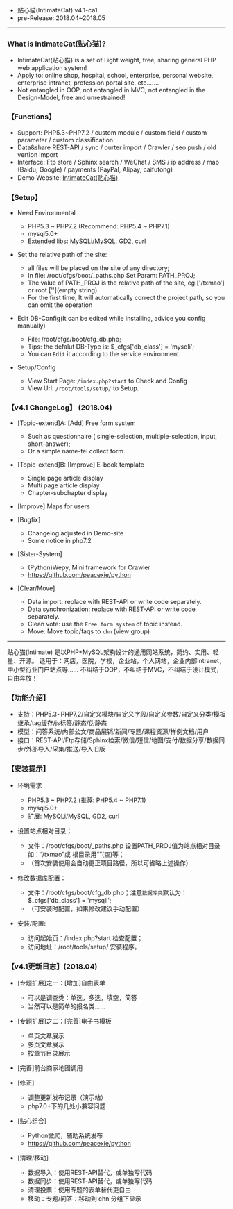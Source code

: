 
* 贴心猫(IntimateCat) v4.1-ca1
* pre-Release: 2018.04~2018.05

--- --- --- --- --- --- --- --- --- 


### What is IntimateCat(贴心猫)?

* IntimateCat(贴心猫) is a set of Light weight, free, sharing general PHP web application system!
* Apply to: online shop, hospital, school, enterprise, personal website, enterprise intranet, profession portal site, etc.......
* Not entangled in OOP, not entangled in MVC, not entangled in the Design-Model, free and unrestrained!


### 【Functions】

* Support: PHP5.3~PHP7.2 / custom module / custom field / custom parameter / custom classification
* Data&share REST-API / sync / ourter import / Crawler / seo push / old vertion import
* Interface: Ftp store / Sphinx search / WeChat / SMS / ip address / map (Baidu, Google) / payments (PayPal, Alipay, caifutong)
* Demo Website: [IntimateCat(贴心猫)](http://txmao.txjia.com/)


### 【Setup】

* Need Environmental
  - PHP5.3 ~ PHP7.2 (Recommend: PHP5.4 ~ PHP7.1)
  - mysql5.0+
  - Extended libs: MySQLi/MySQL, GD2, curl

* Set the relative path of the site: 
  - all files will be placed on the site of any directory; 
  - In file: /root/cfgs/boot/_paths.php Set Param: PATH_PROJ; 
  - The value of PATH_PROJ is the relative path of the site, eg:['/txmao'] or root [''](empty string)
  - For the first time, It will automatically correct the project path, so you can omit the operation

* Edit DB-Config(It can be edited while installing, advice you config manually) 
  - File: /root/cfgs/boot/cfg_db.php; 
  - Tips: the defalut DB-Type is: $_cfgs['db_class'] = 'mysqli'; 
  - You can `Edit` it according to the service environment.

* Setup/Config 
  - View Start Page: `/index.php?start` to Check and Config
  - View Url: `/root/tools/setup/` to Setup.


### 【v4.1 ChangeLog】 (2018.04)

* [Topic-extend]A: [Add] Free form system
  - Such as questionnaire ( single-selection, multiple-selection, input, short-answer);
  - Or a simple name-tel collect form.
 
* [Topic-extend]B: [Improve] E-book template
  - Single page article display
  - Multi page article display
  - Chapter-subchapter display
 
* [Improve] Maps for users
 
* [Bugfix]
  - Changelog adjusted in Demo-site
  - Some notice in php7.2
 
* [Sister-System]
  - (Python)Wepy, Mini framework for Crawler
  - https://github.com/peacexie/python
 
* [Clear/Move]
  - Data import: replace with REST-API or write code separately.
  - Data synchronization: replace with REST-API or write code separately.
  - Clean vote: use the `Free form system` of topic instead.
  - Move: Move topic/faqs to `chn` (view group)

--- --- --- --- --- --- --- --- --- 

贴心猫(Intimate) 是以PHP+MySQL架构设计的通用网站系统，简约、实用、轻量、开源。
适用于：网店，医院，学校，企业站，个人网站，企业内部Intranet，中小型行业门户站点等……
不纠结于OOP，不纠结于MVC，不纠结于设计模式，自由奔放！


### 【功能介绍】

* 支持：PHP5.3~PHP7.2/自定义模块/自定义字段/自定义参数/自定义分类/模板继承/tag缓存/js标签/静态/伪静态
* 模型：问答系统/内部公文/商品展销/新闻/专题/课程资源/样例文档/用户
* 接口：REST-API/Ftp存储/Sphinx检索/微信/短信/地图/支付/数据分享/数据同步/外部导入/采集/推送/导入旧版


### 【安装提示】

* 环境需求
  - PHP5.3 ~ PHP7.2 (推荐: PHP5.4 ~ PHP7.1)
  - mysql5.0+
  - 扩展: MySQLi/MySQL, GD2, curl

* 设置站点相对目录；
  - 文件：/root/cfgs/boot/_paths.php 设置PATH_PROJ值为站点相对目录如：“/txmao”或 根目录用“”(空)等；
  - （首次安装使用会自动更正项目路径，所以可省略上述操作）

* 修改数据库配置：
  - 文件：/root/cfgs/boot/cfg_db.php；注意`数据库类`默认为：$_cfgs['db_class'] = 'mysqli';
  - （可安装时配置，如果修改建议手动配置）

* 安装/配置: 
  - 访问起始页：/index.php?start 检查配置；
  - 访问地址：/root/tools/setup/ 安装程序。


### 【v4.1更新日志】(2018.04)

* [专题扩展]之一：[增加]自由表单
  - 可以是调查类：单选，多选，填空，简答
  - 当然可以是简单的报名类……
 
* [专题扩展]之二：[完善]电子书模板
  - 单页文章展示
  - 多页文章展示
  - 按章节目录展示
 
* [完善]前台商家地图调用
 
* [修正]
  - 调整更新发布记录（演示站）
  - php7.0+下的几处小兼容问题
 
* [贴心组合]
  - Python微爬，辅助系统发布
  - https://github.com/peacexie/python
 
* [清理/移动]
  - 数据导入：使用REST-API替代，或单独写代码
  - 数据同步：使用REST-API替代，或单独写代码
  - 清理投票：使用专题的表单替代更自由
  - 移动：专题/问答：移动到 chn 分组下显示
